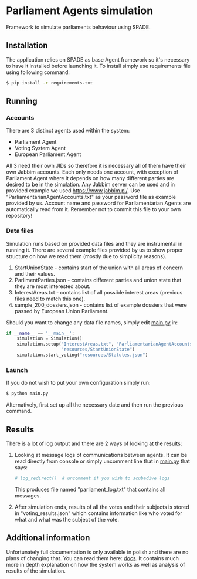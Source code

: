 # Parliament Agents simulation
Framework to simulate parliaments behaviour using SPADE.


## Installation

The application relies on SPADE as base Agent framework so it's necessary to have it installed before launching it. 
To install simply use requirements file using following command:
```cmd
$ pip install -r requirements.txt
```

## Running

### Accounts
There are 3 distinct agents used within the system:
* Parliament Agent
* Voting System Agent
* European Parliament Agent

All 3 need their own JIDs so therefore it is necessary all of them have their own Jabbim accounts. Each only needs one account, with exception of
Parliament Agent where it depends on how many different parties are desired to be in the simulation.
Any Jabbim server can be used and in provided example we used https://www.jabbim.pl/.
Use "ParliamentarianAgentAccounts.txt" as your password file as example provided by us. Account name and password for Parliamentarian Agents are automatically read from it.
Remember not to commit this file to your own repository!

### Data files

Simulation runs based on provided data files and they are instrumental in running it. 
There are several example files provided by us to show proper structure on how we read them (mostly due to simplicity reasons).

1. StartUnionState - contains start of the union with all areas of concern and their values.
2. ParlimentParties.json - contains different parties and union state that they are most interested about. 
3. InterestAreas.txt - contains list of all possible interest areas (previous files need to match this one).
4. sample_200_dossiers.json - contains list of example dossiers that were passed by European Union Parliament.

Should you want to change any data file names, simply edit [main.py](https://github.com/KasprzykM/parliament-agents/blob/master/parliament-agents/main.py) in:
```python
if __name__ == '__main__':
    simulation = Simulation()
    simulation.setup("InterestAreas.txt", "ParliamentarianAgentAccounts.txt", "resources/ParlimentParties.json",
                     "resources/StartUnionState")
    simulation.start_voting("resources/Statutes.json")
```

### Launch

If you do not wish to put your own configuration simply run:
```cmd
$ python main.py
```

Alternatively, first set up all the necessary date and then run the previous command.

## Results

There is a lot of log output and there are 2 ways of looking at the results:

1. Looking at message logs of communications between agents. It can be read directly from console or simply uncomment line that in [main.py](https://github.com/KasprzykM/parliament-agents/blob/master/parliament-agents/main.py) that says:
    ```python
    # log_redirect()  # uncomment if you wish to scubadive logs
    ```
    This produces file named "parliament_log.txt" that contains all messages.

2. After simulation ends, results of all the votes and their subjects is stored in "voting_results.json" which contains information like who voted for what and what was the subject of the vote.


## Additional information

Unfortunately full documentation is only available in polish and there are no plans of changing that. You can read them here: [docs](https://docs.google.com/document/d/1BPgQ7d98cPj9B2yDgQTq_-n52QZCi1ovQAEQRQS3DAo/edit?fbclid=IwAR0gQNu2NyMvzFttFbCxxhftcW3LnzHXYH_lyg3IUCUI5puc47XrVvaxFPw#).
It contains much more in depth explanation on how the system works as well as analysis of results of the simulation.